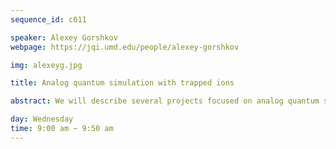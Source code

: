 ```yaml
---
sequence_id: c011

speaker: Alexey Gorshkov
webpage: https://jqi.umd.edu/people/alexey-gorshkov

img: alexeyg.jpg

title: Analog quantum simulation with trapped ions

abstract: We will describe several projects focused on analog quantum simulation using trapped-ion chains. First, we will discuss a demonstration of universal scaling in a non-equilibrium setting [arXiv:2309.10856]. Second, we will discuss an observation of an equilibrium phase transition in 1D [arXiv:2310.19869]. Third, we will present a proposal for simulating meson scattering [arXiv:2403.07061]. Fourth, we will present theoretical and experimental results on string breaking.

day: Wednesday
time: 9:00 am ~ 9:50 am
---
```


